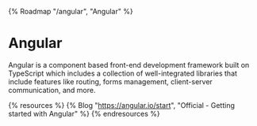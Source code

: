 {% Roadmap "/angular", "Angular" %}

# Angular

Angular is a component based front-end development framework built on TypeScript which includes a collection of well-integrated libraries that include features like routing, forms management, client-server communication, and more.

{% resources %}
  {% Blog "https://angular.io/start", "Official - Getting started with Angular" %}
{% endresources %}